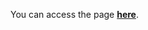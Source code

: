 You can access the page <a href="https://dimas-prates.github.io/custom-scrollbar-css/" target="_blank"><strong>here</strong></a>.